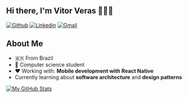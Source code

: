 ## Hi there, I'm Vitor Veras 👨🏻‍💻

[![Github](https://img.shields.io/badge/-Github-000?style=flat&logo=Github&logoColor=white)](https://github.com/vitorverasm)
[![Linkedin](https://img.shields.io/badge/-LinkedIn-blue?style=flat&logo=Linkedin&logoColor=white)](https://www.linkedin.com/in/vitor-veras/)
[![Gmail](https://img.shields.io/badge/-Gmail-c14438?style=flat&logo=Gmail&logoColor=white)](mailto:vitorverasm@gmail.com)

## About Me
- 🇧🇷 From Brazil
- 🤖 Computer science student
- ❤️ Working with: **Mobile development with React Native**
- Currently learning about **software architecture** and **design patterns**

[![My GitHub Stats](https://github-readme-stats.vercel.app/api?username=vitorverasm&show_icons=true)](https://github.com/vitorverasm)
